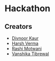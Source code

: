 # Hackathon

## Creators

- [Divnoor Kaur](https://github.com/Noor-02)
- [Harsh Verma](https://github.com/v-harsh-18)
- [Rashi Motwani](https://github.com/rashimotwani)
- [Vanshika Tibrewal](https://github.com/vanshikaT2)
